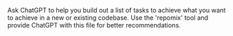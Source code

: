 Ask ChatGPT to help you build out a list of tasks to achieve what you want to achieve in a new or existing codebase. Use the 'repomix' tool and provide ChatGPT with this file for better recommendations.